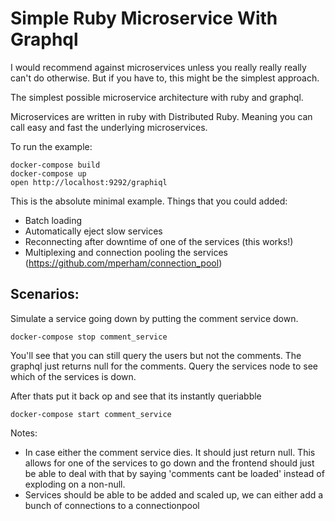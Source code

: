 # Simple Ruby Microservice With Graphql

I would recommend against microservices unless you really really really can't do otherwise. But if you have to, this might be the simplest approach.

The simplest possible microservice architecture with ruby and graphql.

Microservices are written in ruby with Distributed Ruby. Meaning you can call easy and fast the underlying microservices.

To run the example:

```
docker-compose build
docker-compose up
open http://localhost:9292/graphiql
```

This is the absolute minimal example. 
Things that you could added:

- Batch loading
- Automatically eject slow services
- Reconnecting after downtime of one of the services (this works!)
- Multiplexing and connection pooling the services (https://github.com/mperham/connection_pool)

## Scenarios:

Simulate a service going down by putting the comment service down.

```
docker-compose stop comment_service
```

You'll see that you can still query the users but not the comments. The graphql just returns null for the comments. Query the services node to see which of the services is down.

After thats put it back op and see that its instantly queriabble


```
docker-compose start comment_service
```

Notes:

- In case either the comment service dies. It should just return null. This allows for one of the services to go down and the frontend should just be able to deal with that by saying 'comments cant be loaded' instead of exploding on a non-null.
- Services should be able to be added and scaled up, we can either add a bunch of connections to a connectionpool

